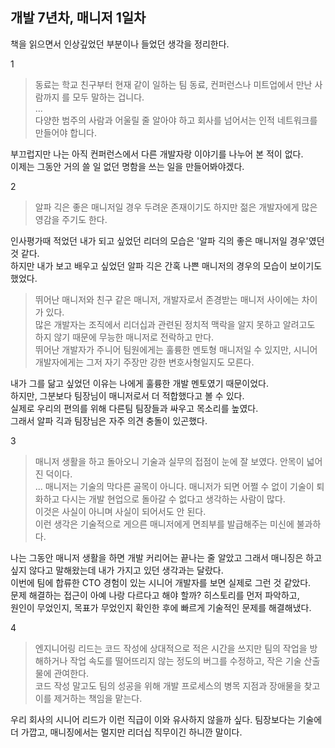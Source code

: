 ## 개발 7년차, 매니저 1일차

책을 읽으면서 인상깊었던 부분이나 들었던 생각을 정리한다.

1  
> 동료는 학교 친구부터 현재 같이 일하는 팀 동료, 컨퍼런스나 미트업에서 만난 사람까지 를 모두 말하는 겁니다.  
> ...  
> 다양한 범주의 사람과 어울릴 줄 알아야 하고 회사를 넘어서는 인적 네트워크를 만들어야 합니다.  

부끄럽지만 나는 아직 컨퍼런스에서 다른 개발자랑 이야기를 나누어 본 적이 없다.  
이제는 그동안 거의 쓸 일 없던 명함을 쓰는 일을 만들어봐야겠다.  

2  
>알파 긱은 좋은 매니저일 경우 두려운 존재이기도 하지만 젊은 개발자에게 많은 영감을 주기도 한다.

인사평가때 적었던 내가 되고 싶었던 리더의 모습은 '알파 긱의 좋은 매니저일 경우'였던 것 같다.  
하지만 내가 보고 배우고 싶었던 알파 긱은 간혹 나쁜 매니저의 경우의 모습이 보이기도 했었다.  

> 뛰어난 매니저와 친구 같은 매니저, 개발자로서 존경받는 매니저 사이에는 차이가 있다.  
> 많은 개발자는 조직에서 리더십과 관련된 정치적 맥락을 알지 못하고 알려고도 하지 않기 때문에 무능한 매니저로 전락하고 만다.  
> 뛰어난 개발자가 주니어 팀원에게는 훌륭한 멘토형 매니저일 수 있지만, 시니어 개발자에게는 그저 자기 주장만 강한 변호사형일지도 모른다.

내가 그를 닮고 싶었던 이유는 나에게 훌륭한 개발 멘토였기 때문이었다.  
하지만, 그분보다 팀장님이 매니저로서 더 적합했다고 볼 수 있다.  
실제로 우리의 편의를 위해 다른팀 팀장들과 싸우고 목소리를 높였다.  
그래서 알파 긱과 팀장님은 자주 의견 충돌이 있곤했다.  


3  
> 매니저 생활을 하고 돌아오니 기술과 실무의 접점이 눈에 잘 보였다. 안목이 넓어진 덕이다.  
> ...
> 매니저는 기술의 막다른 골목이 아니다. 매니저가 되면 어쩔 수 없이 기술이 퇴화하고 다시는 개발 현업으로 돌아갈 수 없다고 생각하는 사람이 많다.  
> 이것은 사실이 아니며 사실이 되어서도 안 된다.  
> 이런 생각은 기술적으로 게으른 매니저에게 면죄부를 발급해주는 미신에 불과하다.  

나는 그동안 매니저 생활을 하면 개발 커리어는 끝나는 줄 알았고 그래서 매니징은 하고싶지 않다고 말해왔는데 내가 가지고 있던 생각과는 달랐다.  
이번에 팀에 합류한 CTO 경험이 있는 시니어 개발자를 보면 실제로 그런 것 같았다.  
문제 해결하는 접근이 아예 나랑 다르다고 해야 할까? 히스토리를 먼저 파악하고,  
원인이 무었인지, 목표가 무었인지 확인한 후에 빠르게 기술적인 문제를 해결해냈다.  

4
> 엔지니어링 리드는 코드 작성에 상대적으로 적은 시간을 쓰지만 팀의 작업을 방해하거나 작업 속도를 떨어뜨리지 않는 정도의 버그를 수정하고, 작은 기술 산출물에 관여한다.  
> 코드 작성 말고도 팀의 성공을 위해 개발 프로세스의 병목 지점과 장애물을 찾고 이를 제거하는 책임을 맡는다.  

우리 회사의 시니어 리드가 이런 직급이 이와 유사하지 않을까 싶다. 팀장보다는 기술에 더 가깝고, 매니징에서는 멀지만 리더십 직무이긴 하니깐 말이다.